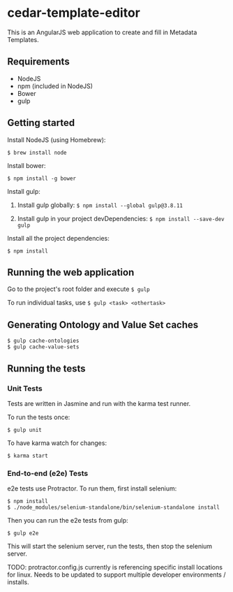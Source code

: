 # cedar-template-editor

This is an AngularJS web application to create and fill in Metadata Templates. 

## Requirements
* NodeJS
* npm (included in NodeJS)
* Bower
* gulp

## Getting started

Install NodeJS (using Homebrew):

`$ brew install node`

Install bower:

`$ npm install -g bower`

Install gulp:

1) Install gulp globally: `$ npm install --global gulp@3.8.11`

2) Install gulp in your project devDependencies: `$ npm install --save-dev gulp`

Install all the project dependencies:

`$ npm install`

## Running the web application

Go to the project's root folder and execute `$ gulp`

To run individual tasks, use `$ gulp <task> <othertask>`

## Generating Ontology and Value Set caches

    $ gulp cache-ontologies
    $ gulp cache-value-sets

## Running the tests

### Unit Tests

Tests are written in Jasmine and run with the karma test runner.

To run the tests once:

    $ gulp unit
    
To have karma watch for changes:

    $ karma start

### End-to-end (e2e) Tests

e2e tests use Protractor.  To run them, first install selenium:

    $ npm install
    $ ./node_modules/selenium-standalone/bin/selenium-standalone install

Then you can run the e2e tests from gulp:

    $ gulp e2e

This will start the selenium server, run the tests, then stop the selenium server.

TODO: protractor.config.js currently is referencing specific install locations for linux.  Needs to be updated to support multiple developer environments / installs.
